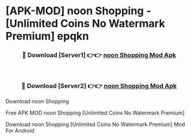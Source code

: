 # [APK-MOD] noon Shopping - [Unlimited Coins No Watermark Premium] epqkn



<div align="center">
<h3>🔴 Download [Server1] 👉👉 <a href="https://momento.my/?title=noon_Shopping">noon Shopping Mod Apk</a></h3><br>

<h3>🔴 Download [Server2] 👉👉 <a href="https://momento.my/?title=noon_Shopping">noon Shopping Mod Apk</a></h3>
</div>



Download noon Shopping 

Free APK MOD noon Shopping [Unlimited Coins No Watermark Premium]

Download noon Shopping [Unlimited Coins No Watermark Premium] Mod For Android
